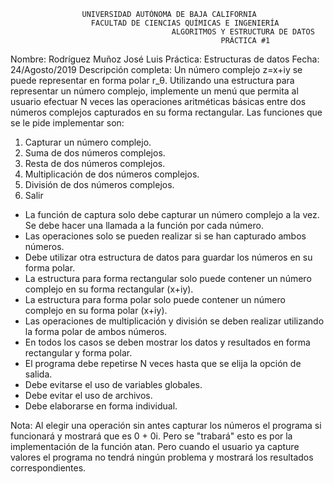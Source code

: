 
					UNIVERSIDAD AUTÓNOMA DE BAJA CALIFORNIA
				      FACULTAD DE CIENCIAS QUÍMICAS E INGENIERÍA         
                                        ALGORITMOS Y ESTRUCTURA DE DATOS
                                                   PRÁCTICA #1

Nombre: Rodríguez Muñoz José Luis
Práctica: Estructuras de datos
Fecha: 24/Agosto/2019
Descripción completa: Un número complejo z=x+iy se puede representar en forma polar r_θ. Utilizando una estructura
para representar un número complejo, implemente un menú que permita al usuario efectuar N veces las
operaciones aritméticas básicas entre dos números complejos capturados en su forma rectangular. Las
funciones que se le pide implementar son:

1. Capturar un número complejo.
2. Suma de dos números complejos.
3. Resta de dos números complejos.
4. Multiplicación de dos números complejos.
5. División de dos números complejos.
6. Salir

- La función de captura solo debe capturar un número complejo a la vez. Se debe hacer una
llamada a la función por cada número.
- Las operaciones solo se pueden realizar si se han capturado ambos números.
- Debe utilizar otra estructura de datos para guardar los números en su forma polar.
- La estructura para forma rectangular solo puede contener un número complejo en su forma
rectangular (x+iy).
- La estructura para forma polar solo puede contener un número complejo en su forma polar
(x+iy).
- Las operaciones de multiplicación y división se deben realizar utilizando la forma polar de ambos
números.
- En todos los casos se deben mostrar los datos y resultados en forma rectangular y forma polar.
- El programa debe repetirse N veces hasta que se elija la opción de salida.
- Debe evitarse el uso de variables globales.
- Debe evitar el uso de archivos.
- Debe elaborarse en forma individual.

Nota: Al elegir una operación sin antes capturar los números el programa si funcionará y mostrará que es 0 + 0i. Pero se "trabará"
esto es por la implementación de la función atan. Pero cuando el usuario ya capture valores el programa no tendrá ningún problema y mostrará los resultados correspondientes. 
